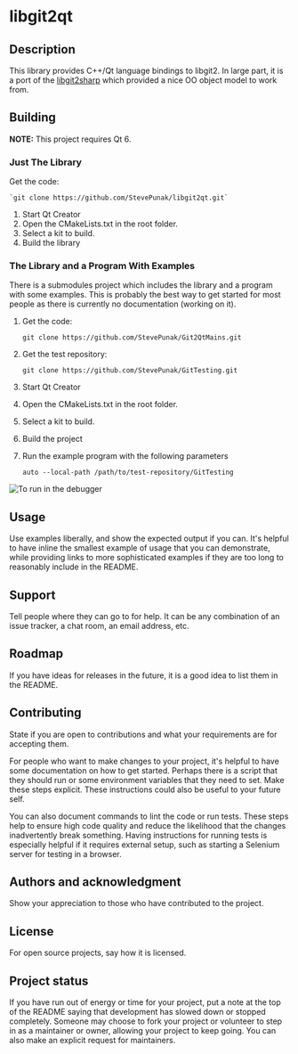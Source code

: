 # libgit2qt

## Description
This library provides C++/Qt language bindings to libgit2. 
In large part, it is a port of the [libgit2sharp](https://github.com/libgit2/libgit2sharp) which provided a nice OO object model to work from.

## Building

**NOTE:** This project requires Qt 6.

### Just The Library

Get the code: 

    `git clone https://github.com/StevePunak/libgit2qt.git` 

1. Start Qt Creator
2. Open the CMakeLists.txt in the root folder. 
3. Select a kit to build.
4. Build the library

### The Library and a Program With Examples
There is a submodules project which includes the library and a program with some examples. 
This is probably the best way to get started for most people as there is currently no documentation (working on it).

1. Get the code:

    `git clone https://github.com/StevePunak/Git2QtMains.git` 
    
2. Get the test repository:

    `git clone https://github.com/StevePunak/GitTesting.git` 

3. Start Qt Creator
4. Open the CMakeLists.txt in the root folder. 
5. Select a kit to build.
6. Build the project
7. Run the example program with the following parameters    

    `auto --local-path /path/to/test-repository/GitTesting`
    
![To run in the debugger](/assets/ss-run-config.png)
    




## Usage
Use examples liberally, and show the expected output if you can. It's helpful to have inline the smallest example of usage that you can demonstrate, while providing links to more sophisticated examples if they are too long to reasonably include in the README.

## Support
Tell people where they can go to for help. It can be any combination of an issue tracker, a chat room, an email address, etc.

## Roadmap
If you have ideas for releases in the future, it is a good idea to list them in the README.

## Contributing
State if you are open to contributions and what your requirements are for accepting them.

For people who want to make changes to your project, it's helpful to have some documentation on how to get started. Perhaps there is a script that they should run or some environment variables that they need to set. Make these steps explicit. These instructions could also be useful to your future self.

You can also document commands to lint the code or run tests. These steps help to ensure high code quality and reduce the likelihood that the changes inadvertently break something. Having instructions for running tests is especially helpful if it requires external setup, such as starting a Selenium server for testing in a browser.

## Authors and acknowledgment
Show your appreciation to those who have contributed to the project.

## License
For open source projects, say how it is licensed.

## Project status
If you have run out of energy or time for your project, put a note at the top of the README saying that development has slowed down or stopped completely. Someone may choose to fork your project or volunteer to step in as a maintainer or owner, allowing your project to keep going. You can also make an explicit request for maintainers.
